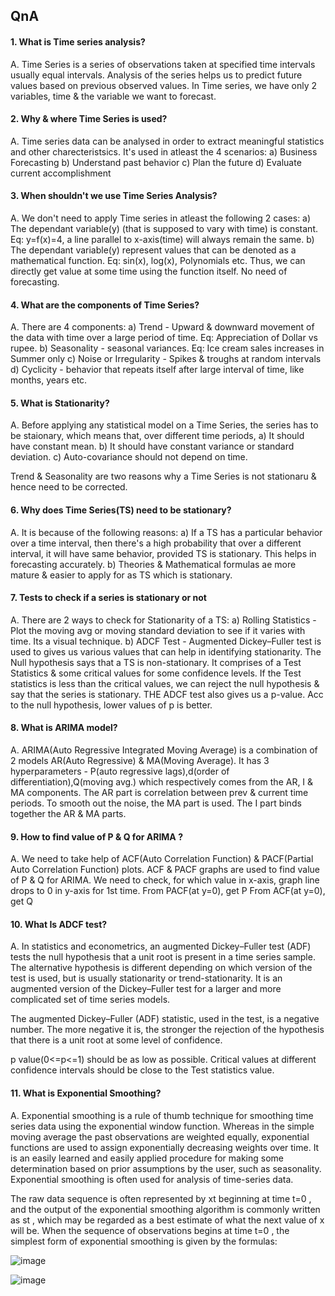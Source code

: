 ##

## QnA 
#### 1. What is Time series analysis?
A. Time Series is a series of observations taken at specified time intervals usually equal intervals. Analysis of the series helps us to predict future values based on previous observed values. In Time series, we have only 2 variables, time & the variable we want to forecast.

#### 2. Why & where Time Series is used?
A. Time series data can be analysed in order to extract meaningful statistics and other charecteristsics. It's used in atleast the 4 scenarios:
a) Business Forecasting
b) Understand past behavior
c) Plan the future
d) Evaluate current accomplishment

#### 3. When shouldn't we use Time Series Analysis?
A. We don't need to apply Time series in atleast the following 2 cases:
a) The dependant variable(y) (that is supposed to vary with time) is constant. Eq: y=f(x)=4, a line parallel to x-axis(time) will always remain the same.
b) The dependant variable(y) represent values that can be denoted as a mathematical function. Eq: sin(x), log(x), Polynomials etc. Thus, we can directly get value at some time using the function itself. No need of forecasting.

#### 4. What are the components of Time Series?
A. There are 4 components:
a) Trend - Upward & downward movement of the data with time over a large period of time. Eq: Appreciation of Dollar vs rupee.
b) Seasonality - seasonal variances. Eq: Ice cream sales increases in Summer only
c) Noise or Irregularity - Spikes & troughs at random intervals
d) Cyclicity - behavior that repeats itself after large interval of time, like months, years etc.

#### 5. What is Stationarity?
A. Before applying any statistical model on a Time Series, the series has to be staionary, which means that, over different time periods,
a) It should have constant mean.
b) It should have constant variance or standard deviation.
c) Auto-covariance should not depend on time.

Trend & Seasonality are two reasons why a Time Series is not stationaru & hence need to be corrected.

#### 6. Why does Time Series(TS) need to be stationary?
A. It is because of the following reasons:
a) If a TS has a particular behavior over a time interval, then there's a high probability that over a different interval, it will have same behavior, provided TS is stationary. This helps in forecasting accurately.
b) Theories & Mathematical formulas ae more mature & easier to apply for as TS which is stationary.

#### 7. Tests to check if a series is stationary or not
A. There are 2 ways to check for Stationarity of a TS:
a) Rolling Statistics - Plot the moving avg or moving standard deviation to see if it varies with time. Its a visual technique.
b) ADCF Test - Augmented Dickey–Fuller test is used to gives us various values that can help in identifying stationarity. The Null hypothesis says that a TS is non-stationary. It comprises of a Test Statistics & some critical values for some confidence levels. If the Test statistics is less than the critical values, we can reject the null hypothesis & say that the series is stationary. THE ADCF test also gives us a p-value. Acc to the null hypothesis, lower values of p is better.

#### 8. What is ARIMA model?
A. ARIMA(Auto Regressive Integrated Moving Average) is a combination of 2 models AR(Auto Regressive) & MA(Moving Average). It has 3 hyperparameters - P(auto regressive lags),d(order of differentiation),Q(moving avg.) which respectively comes from the AR, I & MA components. The AR part is correlation between prev & current time periods. To smooth out the noise, the MA part is used. The I part binds together the AR & MA parts.

#### 9. How to find value of P & Q for ARIMA ?
A. We need to take help of ACF(Auto Correlation Function) & PACF(Partial Auto Correlation Function) plots. ACF & PACF graphs are used to find value of P & Q for ARIMA. We need to check, for which value in x-axis, graph line drops to 0 in y-axis for 1st time.
From PACF(at y=0), get P
From ACF(at y=0), get Q

#### 10. What Is ADCF test?
A. In statistics and econometrics, an augmented Dickey–Fuller test (ADF) tests the null hypothesis that a unit root is present in a time series sample. The alternative hypothesis is different depending on which version of the test is used, but is usually stationarity or trend-stationarity. It is an augmented version of the Dickey–Fuller test for a larger and more complicated set of time series models.

The augmented Dickey–Fuller (ADF) statistic, used in the test, is a negative number. The more negative it is, the stronger the rejection of the hypothesis that there is a unit root at some level of confidence.

p value(0<=p<=1) should be as low as possible. Critical values at different confidence intervals should be close to the Test statistics value.

#### 11. What is Exponential Smoothing?
A. Exponential smoothing is a rule of thumb technique for smoothing time series data using the exponential window function. Whereas in the simple moving average the past observations are weighted equally, exponential functions are used to assign exponentially decreasing weights over time. It is an easily learned and easily applied procedure for making some determination based on prior assumptions by the user, such as seasonality. Exponential smoothing is often used for analysis of time-series data.

The raw data sequence is often represented by  xt  beginning at time  t=0 , and the output of the exponential smoothing algorithm is commonly written as  st , which may be regarded as a best estimate of what the next value of  x  will be. When the sequence of observations begins at time  t=0 , the simplest form of exponential smoothing is given by the formulas:

![image](https://user-images.githubusercontent.com/23405520/116808826-83b3c300-ab58-11eb-8193-3a44330921b6.png)

![image](https://user-images.githubusercontent.com/23405520/116808842-9928ed00-ab58-11eb-98f9-987dd3d13ecc.png)
